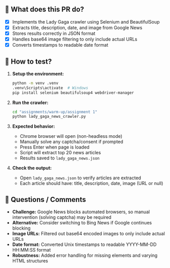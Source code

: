 ## 📝 What does this PR do?

- [x] Implements the Lady Gaga crawler using Selenium and BeautifulSoup
- [x] Extracts title, description, date, and image from Google News
- [x] Stores results correctly in JSON format
- [x] Handles base64 image filtering to only include actual URLs
- [x] Converts timestamps to readable date format

## 🧪 How to test?

1. **Setup the environment:**
   ```bash
   python -m venv .venv
   .venv\Scripts\activate  # Windows
   pip install selenium beautifulsoup4 webdriver-manager
   ```

2. **Run the crawler:**
   ```bash
   cd "assignments/warm-up/assignment 1"
   python lady_gaga_news_crawler.py
   ```

3. **Expected behavior:**
   - Chrome browser will open (non-headless mode)
   - Manually solve any captcha/consent if prompted
   - Press Enter when page is loaded
   - Script will extract top 20 news articles
   - Results saved to `lady_gaga_news.json`

4. **Check the output:**
   - Open `lady_gaga_news.json` to verify articles are extracted
   - Each article should have: title, description, date, image (URL or null)

## 🙋 Questions / Comments

- **Challenge:** Google News blocks automated browsers, so manual intervention (solving captcha) may be required
- **Alternative:** Consider switching to Bing News if Google continues blocking
- **Image URLs:** Filtered out base64 encoded images to only include actual URLs
- **Date format:** Converted Unix timestamps to readable YYYY-MM-DD HH:MM:SS format
- **Robustness:** Added error handling for missing elements and varying HTML structures 